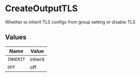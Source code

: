 # CreateOutputTLS

Whether to inherit TLS configs from group setting or disable TLS


## Values

| Name      | Value     |
| --------- | --------- |
| `INHERIT` | inherit   |
| `OFF`     | off       |
